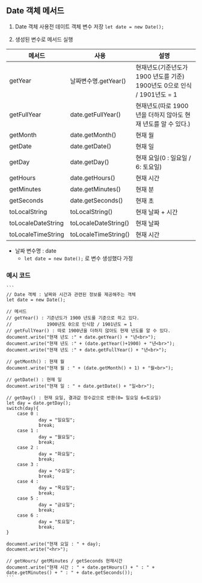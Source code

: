 ## Date 객체 메서드

1. Date 객체 사용전 데이트 객체 변수 저장
   `let date = new Date();`

2. 생성된 변수로 메서드 실행

| 메서드             | 사용                 | 설명                                                                          |
| ------------------ | -------------------- | ----------------------------------------------------------------------------- |
| getYear            | 날짜변수명.getYear() | 현재년도(기준년도가 1900 년도를 기준) <br> 1900년도 0으로 인식 / 1901년도 = 1 |
| getFullYear        | date.getFullYear()   | 현재년도(따로 1900년을 더하지 않아도 현재 년도를 알 수 있다.)                 |
| getMonth           | date.getMonth()      | 현재 월                                                                       |
| getDate            | date.getDate()       | 현재 일                                                                       |
| getDay             | date.getDay()        | 현재 요일(0 : 일요일 / 6: 토요일)                                             |
| getHours           | date.getHours()      | 현재 시간                                                                     |
| getMinutes         | date.getMinutes()    | 현재 분                                                                       |
| getSeconds         | date.getSeconds()    | 현재 초                                                                       |
| toLocalString | toLocalString() | 현재 날짜 + 시간 |
| toLocaleDateString | toLocaleDateString() | 현재 날짜 |
| toLocaleTimeString | toLocaleTimeString() | 현재 시간                                                                     |


- 날짜 변수명 : date
  - `let date = new Date();` 로 변수 생성했다 가정

### 예시 코드

    ```
    // Date 객체 : 날짜와 시간과 관련된 정보를 제공해주는 객체
    let date = new Date();

    // 메서드
    // getYear() : 기준년도가 1900 년도를 기준으로 하고 있다.
    //             1900년도 0으로 인식함 / 1901년도 = 1
    // getFullYear() : 따로 1900년을 더하지 않아도 현재 년도를 알 수 있다.
    document.write("현재 년도 :" + date.getYear() + "년<br>");
    document.write("현재 년도 :" + (date.getYear()+1900) + "년<br>");
    document.write("현재 년도 :" + date.getFullYear() + "년<br>");

    // getMonth() : 현재 월
    document.write("현재 월 : " + (date.getMonth() + 1) + "월<br>");

    // getDate() : 현재 일
    document.write("현재 일 : " + date.getDate() + "일<br>");

    // getDay() : 현재 요일, 결과값 정수값으로 반환(0= 일요일 6=토요일)
    let day = date.getDay();
    switch(day){
        case 0 :
                day = "일요일";
                break;
        case 1 :
                day = "월요일";
                break;
        case 2 :
                day = "화요일";
                break;
        case 3 :
                day = "수요일";
                break;
        case 4 :
                day = "목요일";
                break;
        case 5 :
                day = "금요일";
                break;
        case 6 :
                day = "토요일";
                break;
    }

    document.write("현재 요일 : " + day);
    document.write("<hr>");

    // getHours/ getMinutes / getSeconds 현재시간
    document.write("현재 시간 : " + date.getHours() + " : " + date.getMinutes() + " : " + date.getSeconds());
    ```
